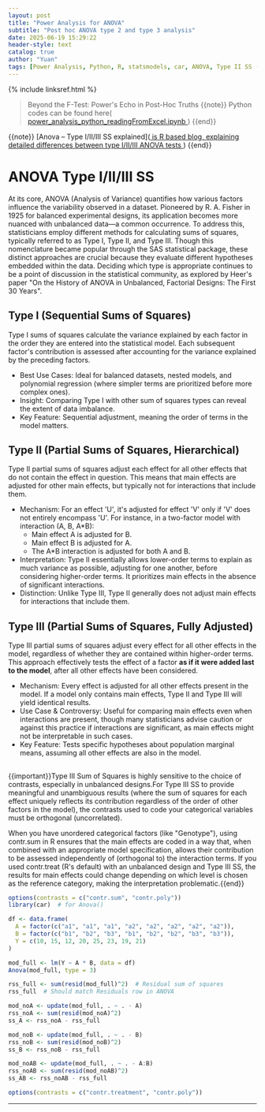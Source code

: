 ```yaml
---
layout: post
title: "Power Analysis for ANOVA"
subtitle: "Post hoc ANOVA type 2 and type 3 analysis"
date: 2025-06-19 15:29:22
header-style: text
catalog: true
author: "Yuan"
tags: [Power Analysis, Python, R, statsmodels, car, ANOVA, Type II SS (sums of squares), Type III SS, FTestPower, TTestIndPower]
---
```

{% include linksref.html %}
>Beyond the F-Test: Power's Echo in Post-Hoc Truths
{{note}} Python codes can be found here(<a href="https://github.com/RaymondSHANG/Accelerated-Midlife-Endocrine-and-Bioenergetic-Brain-Aging-in-APOE4-Females/code/power_analysis_python_readingFromExcel.ipynb" target="_blank" rel="noopener noreferrer">
  power_analysis_python_readingFromExcel.ipynb
</a>) {{end}}

{{note}} [Anova – Type I/II/III SS explained](<a href="https://md.psych.bio.uni-goettingen.de/mv/unit/lm_cat/lm_cat_unbal_ss_explained.html" target="_blank" rel="noopener noreferrer">
  is R based blog, explaining detailed differences between type I/II/III ANOVA tests
</a>) {{end}}

# ANOVA Type I/II/III SS
At its core, ANOVA (Analysis of Variance) quantifies how various factors influence the variability observed in a dataset. Pioneered by R. A. Fisher in 1925 for balanced experimental designs, its application becomes more nuanced with unbalanced data—a common occurrence. To address this, statisticians employ different methods for calculating sums of squares, typically referred to as Type I, Type II, and Type III. Though this nomenclature became popular through the SAS statistical package, these distinct approaches are crucial because they evaluate different hypotheses embedded within the data. Deciding which type is appropriate continues to be a point of discussion in the statistical community, as explored by Heer's paper "On the History of ANOVA in Unbalanced, Factorial Designs: The First 30 Years".

## Type I (Sequential Sums of Squares)
Type I sums of squares calculate the variance explained by each factor in the order they are entered into the statistical model. Each subsequent factor's contribution is assessed after accounting for the variance explained by the preceding factors.

- Best Use Cases: Ideal for balanced datasets, nested models, and polynomial regression (where simpler terms are prioritized before more complex ones).
- Insight: Comparing Type I with other sum of squares types can reveal the extent of data imbalance.
- Key Feature: Sequential adjustment, meaning the order of terms in the model matters.

## Type II (Partial Sums of Squares, Hierarchical)
Type II partial sums of squares adjust each effect for all other effects that do not contain the effect in question. This means that main effects are adjusted for other main effects, but typically not for interactions that include them.

- Mechanism: For an effect 'U', it's adjusted for effect 'V' only if 'V' does not entirely encompass 'U'. For instance, in a two-factor model with interaction (A, B, A*B):
    - Main effect A is adjusted for B.
    - Main effect B is adjusted for A.
    - The A*B interaction is adjusted for both A and B.
- Interpretation: Type II essentially allows lower-order terms to explain as much variance as possible, adjusting for one another, before considering higher-order terms. It prioritizes main effects in the absence of significant interactions.
- Distinction: Unlike Type III, Type II generally does not adjust main effects for interactions that include them.

## Type III (Partial Sums of Squares, Fully Adjusted)
Type III partial sums of squares adjust every effect for all other effects in the model, regardless of whether they are contained within higher-order terms. This approach effectively tests the effect of a factor **as if it were added last to the model**, after all other effects have been considered.
- Mechanism: Every effect is adjusted for all other effects present in the model. If a model only contains main effects, Type II and Type III will yield identical results.
- Use Case & Controversy: Useful for comparing main effects even when interactions are present, though many statisticians advise caution or against this practice if interactions are significant, as main effects might not be interpretable in such cases.
- Key Feature: Tests specific hypotheses about population marginal means, assuming all other effects are also in the model.

## 
{{important}}Type III Sum of Squares is highly sensitive to the choice of contrasts, especially in unbalanced designs.For Type III SS to provide meaningful and unambiguous results (where the sum of squares for each effect uniquely reflects its contribution regardless of the order of other factors in the model), the contrasts used to code your categorical variables must be orthogonal (uncorrelated).<p>
When you have unordered categorical factors (like "Genotype"), using contr.sum in R ensures that the main effects are coded in a way that, when combined with an appropriate model specification, allows their contribution to be assessed independently of (orthogonal to) the interaction terms. If you used contr.treat (R's default) with an unbalanced design and Type III SS, the results for main effects could change depending on which level is chosen as the reference category, making the interpretation problematic.{{end}}

```r
options(contrasts = c("contr.sum", "contr.poly"))
library(car)  # for Anova()

df <- data.frame(
  A = factor(c("a1", "a1", "a1", "a2", "a2", "a2", "a2", "a2")),
  B = factor(c("b1", "b2", "b3", "b1", "b2", "b2", "b3", "b3")),
  Y = c(10, 15, 12, 20, 25, 23, 19, 21)
)

mod_full <- lm(Y ~ A * B, data = df)
Anova(mod_full, type = 3)

rss_full <- sum(resid(mod_full)^2)  # Residual sum of squares
rss_full  # Should match Residuals row in ANOVA

mod_noA <- update(mod_full, . ~ . - A)
rss_noA <- sum(resid(mod_noA)^2)
ss_A <- rss_noA - rss_full

mod_noB <- update(mod_full, . ~ . - B)
rss_noB <- sum(resid(mod_noB)^2)
ss_B <- rss_noB - rss_full

mod_noAB <- update(mod_full, . ~ . - A:B)
rss_noAB <- sum(resid(mod_noAB)^2)
ss_AB <- rss_noAB - rss_full

options(contrasts = c("contr.treatment", "contr.poly"))
```

---
